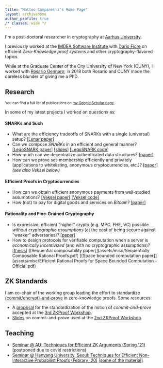 ```yaml
---
title: "Matteo Campanelli's Home Page"
layout: archivehome
author_profile: true
/* classes: wide */
---
```



I'm a post-doctoral researcher in cryptography at [Aarhus University](https://www.au.dk/). 

I previously worked at the 
[IMDEA Software Institute](https://software.imdea.org/index.html) with
[Dario Fiore](http://www.dariofiore.it/) on  efficient _Zero-Knowledge proof systems_ and  other cryptography-flavored topics.

While at the Graduate Center of the City University of New York (CUNY), I worked with [Rosario Gennaro](http://www-cs.ccny.cuny.edu/~rosario/); in 2018 both Rosario and CUNY made the careless blunder of giving me a PhD.

## Research
<sup>You can find a full list of publications on [my Google Scholar page](https://scholar.google.com/citations?user=8xba6isAAAAJ&hl=en&oi=ao).</sup>

In some of my latest projects I worked on questions as:

#### SNARKs and Such
- What are the efficiency tradeoffs of SNARKs with a single (universal) setup? [[Lunar paper]](https://eprint.iacr.org/2020/1069)
- Can we compose *SNARKs* in an efficient and general manner? [[LegoSNARK paper]](https://eprint.iacr.org/2019/142) [[slides]](assets/misc/legosnark-amsterdam19.pdf) [[LegoSNARK code]](https://github.com/imdea-software/legosnark)
- How much can we decentralize authenticated data structures? [[paper]](https://eprint.iacr.org/2020/149) 
- How can we prove set-membership efficiently and privately (applications to whitelisting, anonymous cryptocurrencies, etc.)? [[paper]](https://eprint.iacr.org/2019/1255) _(see also Veksel below)_

#### Efficient Proofs in Cryptocurrencies
- How can we obtain efficient anonymous payments from well-studied assumptions? [[Veksel paper]](https://eprint.iacr.org/2021/327) [[Veksel code]](https://github.com/matteocam/veksel)
- How (not) to pay for digital goods and services on *Bitcoin*? [[paper]](https://eprint.iacr.org/2017/566)

#### Rationality and Fine-Grained Cryptography
- Is expressive, efficient "higher" crypto (e.g. MPC, FHE, VC) possible *without cryptographic assumptions* (at the cost of being secure against "weaker" adversaries)? [[paper]](https://eprint.iacr.org/2018/297)
- How to design protocols  for verifiable computation when a server is *economically incentivized* (and with no cryptographic assumptions)? [[thesis]](https://academicworks.cuny.edu/cgi/viewcontent.cgi?article=3823&context=gc_etds) [[Sequential composability paper]](assets/misc/Sequentially Composable Rational Proofs.pdf) [[Space bounded computation paper]](assets/misc/Efficient Rational Proofs for Space Bounded Computation - Official.pdf)


## ZK Standards

I am co-chair of the working group leading the effort to standardize [(commit/encrypt)-and-prove](https://hackmd.io/@dariofiore/rkXo8EBp8) in zero-knowledge proofs. Some resources:
- A [proposal](assets/misc/zkproof-cp-standards-revised.pdf) for the standardization of the notion of _commit-and-prove_ accepted at the [3rd ZKProof Workshop](https://zkproof.org/workshop3/main.html).
- [Slides](assets/misc/CP-standard-ZKProof-slides.pdf) on commit-and-prove used at the [2nd ZKProof Workshop](https://zkproof.org/workshop2/main.html). 

## Teaching 

- [Seminar @ AU: Techniques for Efficient ZK Arguments (Spring '21)](efficient-zk-au-2021/) (postponed due to covid restrictions)
- [Seminar @ Hanyang University, Seoul: Techniques for Efficient Non-Interactive Probabilist Proofs (Febrary '20)](https://drive.google.com/file/d/1zIldgk2tWdyck_qF4W_2eTf27Lal_wZ_/view?usp=sharing) [[some of the  material]](https://drive.google.com/drive/folders/1lCSlrB8bFTXGfXUc4DizR6AscLgFg4jL?usp=sharing)
